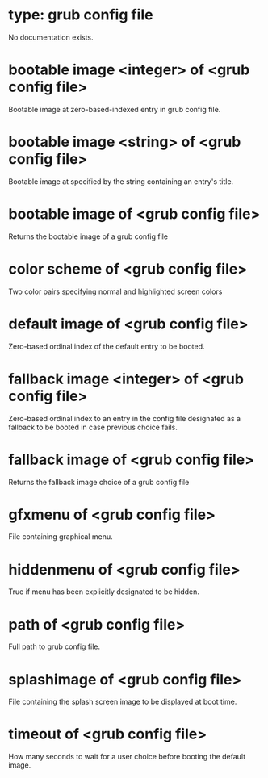 # type: grub config file

No documentation exists.

# bootable image &lt;integer&gt; of &lt;grub config file&gt;

Bootable image at zero-based-indexed entry in grub config file.

# bootable image &lt;string&gt; of &lt;grub config file&gt;

Bootable image at specified by the string containing an entry&#39;s title.

# bootable image of &lt;grub config file&gt;

Returns the bootable image of a grub config file

# color scheme of &lt;grub config file&gt;

Two color pairs specifying normal and highlighted screen colors

# default image of &lt;grub config file&gt;

Zero-based ordinal index of the default entry to be booted.

# fallback image &lt;integer&gt; of &lt;grub config file&gt;

Zero-based ordinal index to an entry in the config file designated as a fallback to be booted in case previous choice fails.

# fallback image of &lt;grub config file&gt;

Returns the fallback image choice of a grub config file

# gfxmenu of &lt;grub config file&gt;

File containing graphical menu.

# hiddenmenu of &lt;grub config file&gt;

True if menu has been explicitly designated to be hidden.

# path of &lt;grub config file&gt;

Full path to grub config file.

# splashimage of &lt;grub config file&gt;

File containing the splash screen image to be displayed at boot time.

# timeout of &lt;grub config file&gt;

How many seconds to wait for a user choice before booting the default image.
